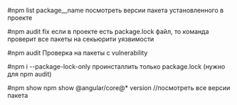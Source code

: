 #npm list package__name
посмотреть версии пакета установленного в проекте

#npm audit fix
если в проекте есть package.lock файл, то команда проверит все пакеты на секьюрити уязвимости

#npm audit 
Проверка на пакеты с vulnerability

#npm i --package-lock-only
проинсталлить только package.lock (нужно для npm audit)

#npm show
npm show  @angular/core@* version //посмотреть все версии пакета

